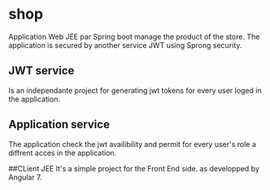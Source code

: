 # shop
Application Web JEE par Spring boot manage the product of the store.
The application is secured by another service JWT using Sprong security.
## JWT service
Is an independante project for generating jwt tokens for every user loged in the application.

## Application service
The application check the jwt availibility and permit for every user's role a diffrent acces in the application.

##CLient JEE
It's a simple project for the Front End side.
as developped by Angular 7.
